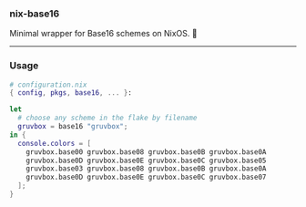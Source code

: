 ### nix-base16
Minimal wrapper for Base16 schemes on NixOS. 🎨

---

### Usage

```nix
# configuration.nix
{ config, pkgs, base16, ... }:

let
  # choose any scheme in the flake by filename
  gruvbox = base16 "gruvbox";
in {
  console.colors = [
    gruvbox.base00 gruvbox.base08 gruvbox.base0B gruvbox.base0A
    gruvbox.base0D gruvbox.base0E gruvbox.base0C gruvbox.base05
    gruvbox.base03 gruvbox.base08 gruvbox.base0B gruvbox.base0A
    gruvbox.base0D gruvbox.base0E gruvbox.base0C gruvbox.base07
  ];
}
```
